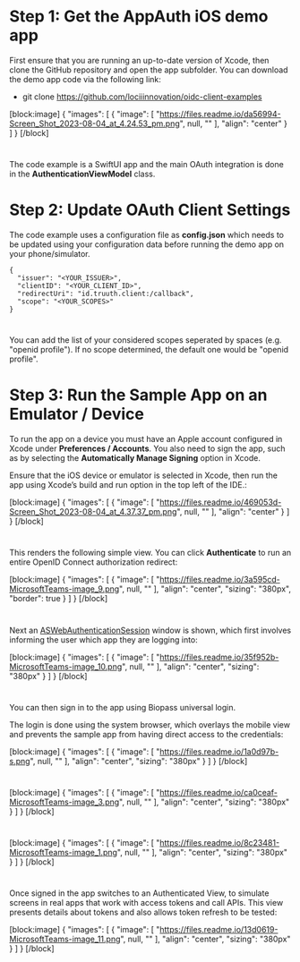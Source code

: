 # Step 1: Get the AppAuth iOS demo app

First ensure that you are running an up-to-date version of Xcode, then clone the GitHub repository and open the app subfolder. You can download the demo app code via the following link:

- git clone <https://github.com/lociiinnovation/oidc-client-examples>

[block:image]
{
  "images": [
    {
      "image": [
        "https://files.readme.io/da56994-Screen_Shot_2023-08-04_at_4.24.53_pm.png",
        null,
        ""
      ],
      "align": "center"
    }
  ]
}
[/block]

# 

The code example is a SwiftUI app and the main OAuth integration is done in the **AuthenticationViewModel** class.

# 

# Step 2: Update OAuth Client Settings

The code example uses a configuration file as **config.json** which needs to be updated using your configuration data before running the demo app on your phone/simulator.

```
{
  "issuer": "<YOUR_ISSUER>",
  "clientID": "<YOUR_CLIENT_ID>",
  "redirectUri": "id.truuth.client:/callback",
  "scope": "<YOUR_SCOPES>" 
}
```

# 

You can add the list of your considered scopes seperated by spaces (e.g. "openid profile"). If no scope determined, the default one would be "openid profile".

# 

# Step 3: Run the Sample App on an Emulator / Device

To run the app on a device you must have an Apple account configured in Xcode under **Preferences / Accounts**. You also need to sign the app, such as by selecting the **Automatically Manage Signing** option in Xcode.

Ensure that the iOS device or emulator is selected in Xcode, then run the app using Xcode’s build and run option in the top left of the IDE.:

[block:image]
{
  "images": [
    {
      "image": [
        "https://files.readme.io/469053d-Screen_Shot_2023-08-04_at_4.37.37_pm.png",
        null,
        ""
      ],
      "align": "center"
    }
  ]
}
[/block]

# 

This renders the following simple view. You can click **Authenticate** to run an entire OpenID Connect authorization redirect:

[block:image]
{
  "images": [
    {
      "image": [
        "https://files.readme.io/3a595cd-MicrosoftTeams-image_9.png",
        null,
        ""
      ],
      "align": "center",
      "sizing": "380px",
      "border": true
    }
  ]
}
[/block]

# 

Next an [ASWebAuthenticationSession](https://developer.apple.com/documentation/authenticationservices/aswebauthenticationsession) window is shown, which first involves informing the user which app they are logging into:

[block:image]
{
  "images": [
    {
      "image": [
        "https://files.readme.io/35f952b-MicrosoftTeams-image_10.png",
        null,
        ""
      ],
      "align": "center",
      "sizing": "380px"
    }
  ]
}
[/block]

# 

You can then sign in to the app using Biopass universal login.

The login is done using the system browser, which overlays the mobile view and prevents the sample app from having direct access to the credentials:

[block:image]
{
  "images": [
    {
      "image": [
        "https://files.readme.io/1a0d97b-s.png",
        null,
        ""
      ],
      "align": "center",
      "sizing": "380px"
    }
  ]
}
[/block]

# 

[block:image]
{
  "images": [
    {
      "image": [
        "https://files.readme.io/ca0ceaf-MicrosoftTeams-image_3.png",
        null,
        ""
      ],
      "align": "center",
      "sizing": "380px"
    }
  ]
}
[/block]

# 

[block:image]
{
  "images": [
    {
      "image": [
        "https://files.readme.io/8c23481-MicrosoftTeams-image_1.png",
        null,
        ""
      ],
      "align": "center",
      "sizing": "380px"
    }
  ]
}
[/block]

# 

Once signed in the app switches to an Authenticated View, to simulate screens in real apps that work with access tokens and call APIs. This view presents details about tokens and also allows token refresh to be tested:

[block:image]
{
  "images": [
    {
      "image": [
        "https://files.readme.io/13d0619-MicrosoftTeams-image_11.png",
        null,
        ""
      ],
      "align": "center",
      "sizing": "380px"
    }
  ]
}
[/block]
